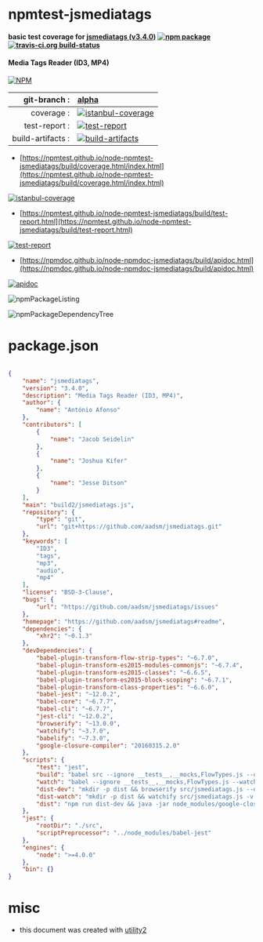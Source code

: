 # npmtest-jsmediatags

#### basic test coverage for  [jsmediatags (v3.4.0)](https://github.com/aadsm/jsmediatags#readme)  [![npm package](https://img.shields.io/npm/v/npmtest-jsmediatags.svg?style=flat-square)](https://www.npmjs.org/package/npmtest-jsmediatags) [![travis-ci.org build-status](https://api.travis-ci.org/npmtest/node-npmtest-jsmediatags.svg)](https://travis-ci.org/npmtest/node-npmtest-jsmediatags)

#### Media Tags Reader (ID3, MP4)

[![NPM](https://nodei.co/npm/jsmediatags.png?downloads=true&downloadRank=true&stars=true)](https://www.npmjs.com/package/jsmediatags)

| git-branch : | [alpha](https://github.com/npmtest/node-npmtest-jsmediatags/tree/alpha)|
|--:|:--|
| coverage : | [![istanbul-coverage](https://npmtest.github.io/node-npmtest-jsmediatags/build/coverage.badge.svg)](https://npmtest.github.io/node-npmtest-jsmediatags/build/coverage.html/index.html)|
| test-report : | [![test-report](https://npmtest.github.io/node-npmtest-jsmediatags/build/test-report.badge.svg)](https://npmtest.github.io/node-npmtest-jsmediatags/build/test-report.html)|
| build-artifacts : | [![build-artifacts](https://npmtest.github.io/node-npmtest-jsmediatags/glyphicons_144_folder_open.png)](https://github.com/npmtest/node-npmtest-jsmediatags/tree/gh-pages/build)|

- [https://npmtest.github.io/node-npmtest-jsmediatags/build/coverage.html/index.html](https://npmtest.github.io/node-npmtest-jsmediatags/build/coverage.html/index.html)

[![istanbul-coverage](https://npmtest.github.io/node-npmtest-jsmediatags/build/screenCapture.buildCi.browser.%252Ftmp%252Fbuild%252Fcoverage.lib.html.png)](https://npmtest.github.io/node-npmtest-jsmediatags/build/coverage.html/index.html)

- [https://npmtest.github.io/node-npmtest-jsmediatags/build/test-report.html](https://npmtest.github.io/node-npmtest-jsmediatags/build/test-report.html)

[![test-report](https://npmtest.github.io/node-npmtest-jsmediatags/build/screenCapture.buildCi.browser.%252Ftmp%252Fbuild%252Ftest-report.html.png)](https://npmtest.github.io/node-npmtest-jsmediatags/build/test-report.html)

- [https://npmdoc.github.io/node-npmdoc-jsmediatags/build/apidoc.html](https://npmdoc.github.io/node-npmdoc-jsmediatags/build/apidoc.html)

[![apidoc](https://npmdoc.github.io/node-npmdoc-jsmediatags/build/screenCapture.buildCi.browser.%252Ftmp%252Fbuild%252Fapidoc.html.png)](https://npmdoc.github.io/node-npmdoc-jsmediatags/build/apidoc.html)

![npmPackageListing](https://npmtest.github.io/node-npmtest-jsmediatags/build/screenCapture.npmPackageListing.svg)

![npmPackageDependencyTree](https://npmtest.github.io/node-npmtest-jsmediatags/build/screenCapture.npmPackageDependencyTree.svg)



# package.json

```json

{
    "name": "jsmediatags",
    "version": "3.4.0",
    "description": "Media Tags Reader (ID3, MP4)",
    "author": {
        "name": "António Afonso"
    },
    "contributors": [
        {
            "name": "Jacob Seidelin"
        },
        {
            "name": "Joshua Kifer"
        },
        {
            "name": "Jesse Ditson"
        }
    ],
    "main": "build2/jsmediatags.js",
    "repository": {
        "type": "git",
        "url": "git+https://github.com/aadsm/jsmediatags.git"
    },
    "keywords": [
        "ID3",
        "tags",
        "mp3",
        "audio",
        "mp4"
    ],
    "license": "BSD-3-Clause",
    "bugs": {
        "url": "https://github.com/aadsm/jsmediatags/issues"
    },
    "homepage": "https://github.com/aadsm/jsmediatags#readme",
    "dependencies": {
        "xhr2": "~0.1.3"
    },
    "devDependencies": {
        "babel-plugin-transform-flow-strip-types": "~6.7.0",
        "babel-plugin-transform-es2015-modules-commonjs": "~6.7.4",
        "babel-plugin-transform-es2015-classes": "~6.6.5",
        "babel-plugin-transform-es2015-block-scoping": "~6.7.1",
        "babel-plugin-transform-class-properties": "~6.6.0",
        "babel-jest": "~12.0.2",
        "babel-core": "~6.7.7",
        "babel-cli": "~6.7.7",
        "jest-cli": "~12.0.2",
        "browserify": "~13.0.0",
        "watchify": "~3.7.0",
        "babelify": "~7.3.0",
        "google-closure-compiler": "20160315.2.0"
    },
    "scripts": {
        "test": "jest",
        "build": "babel src --ignore __tests__,__mocks,FlowTypes.js --out-dir build2",
        "watch": "babel --ignore __tests__,__mocks,FlowTypes.js --watch src --out-dir build2",
        "dist-dev": "mkdir -p dist && browserify src/jsmediatags.js --detect-globals false -i ./src/NodeFileReader.js -o dist/jsmediatags.js -s jsmediatags -t [ babelify --plugins [ transform-flow-strip-types transform-es2015-modules-commonjs transform-class-properties transform-es2015-classes transform-es2015-block-scoping ] ]",
        "dist-watch": "mkdir -p dist && watchify src/jsmediatags.js -v --detect-globals false -i ./src/NodeFileReader.js -o dist/jsmediatags.js -s jsmediatags -t [ babelify --plugins [ transform-flow-strip-types transform-es2015-modules-commonjs transform-class-properties transform-es2015-classes transform-es2015-block-scoping ] ]",
        "dist": "npm run dist-dev && java -jar node_modules/google-closure-compiler/compiler.jar --warning_level QUIET --compilation_level SIMPLE_OPTIMIZATIONS --js dist/jsmediatags.js > dist/jsmediatags.min.js"
    },
    "jest": {
        "rootDir": "./src",
        "scriptPreprocessor": "../node_modules/babel-jest"
    },
    "engines": {
        "node": ">=4.0.0"
    },
    "bin": {}
}
```



# misc
- this document was created with [utility2](https://github.com/kaizhu256/node-utility2)
